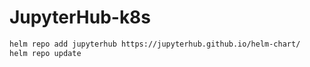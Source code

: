 # JupyterHub-k8s

```bash
helm repo add jupyterhub https://jupyterhub.github.io/helm-chart/
helm repo update
```
